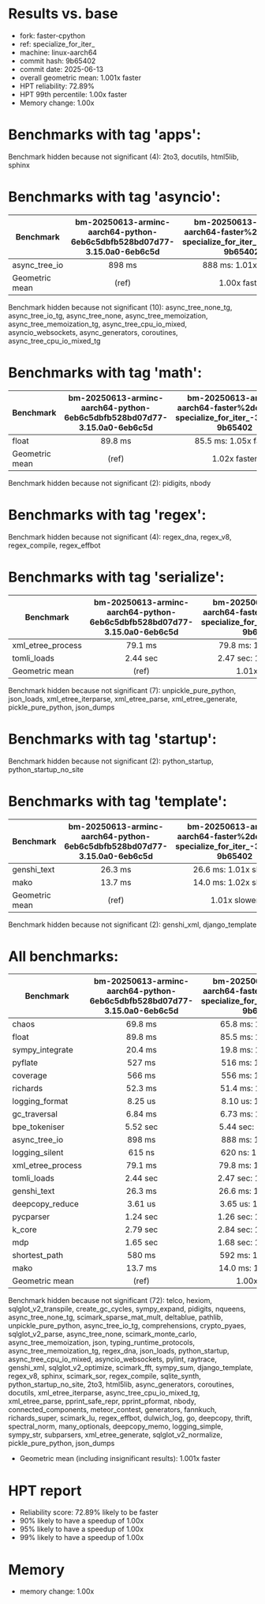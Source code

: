 # Results vs. base

- fork: faster-cpython
- ref: specialize_for_iter_
- machine: linux-aarch64
- commit hash: 9b65402
- commit date: 2025-06-13
- overall geometric mean: 1.001x faster
- HPT reliability: 72.89%
- HPT 99th percentile: 1.00x faster
- Memory change: 1.00x

Benchmarks with tag 'apps':
===========================

Benchmark hidden because not significant (4): 2to3, docutils, html5lib, sphinx

Benchmarks with tag 'asyncio':
==============================

| Benchmark      | bm-20250613-arminc-aarch64-python-6eb6c5dbfb528bd07d77-3.15.0a0-6eb6c5d | bm-20250613-arminc-aarch64-faster%2dcpython-specialize_for_iter_-3.15.0a0-9b65402 |
|----------------|:-----------------------------------------------------------------------:|:---------------------------------------------------------------------------------:|
| async_tree_io  | 898 ms                                                                  | 888 ms: 1.01x faster                                                              |
| Geometric mean | (ref)                                                                   | 1.00x faster                                                                      |

Benchmark hidden because not significant (10): async_tree_none_tg, async_tree_io_tg, async_tree_none, async_tree_memoization, async_tree_memoization_tg, async_tree_cpu_io_mixed, asyncio_websockets, async_generators, coroutines, async_tree_cpu_io_mixed_tg

Benchmarks with tag 'math':
===========================

| Benchmark      | bm-20250613-arminc-aarch64-python-6eb6c5dbfb528bd07d77-3.15.0a0-6eb6c5d | bm-20250613-arminc-aarch64-faster%2dcpython-specialize_for_iter_-3.15.0a0-9b65402 |
|----------------|:-----------------------------------------------------------------------:|:---------------------------------------------------------------------------------:|
| float          | 89.8 ms                                                                 | 85.5 ms: 1.05x faster                                                             |
| Geometric mean | (ref)                                                                   | 1.02x faster                                                                      |

Benchmark hidden because not significant (2): pidigits, nbody

Benchmarks with tag 'regex':
============================

Benchmark hidden because not significant (4): regex_dna, regex_v8, regex_compile, regex_effbot

Benchmarks with tag 'serialize':
================================

| Benchmark         | bm-20250613-arminc-aarch64-python-6eb6c5dbfb528bd07d77-3.15.0a0-6eb6c5d | bm-20250613-arminc-aarch64-faster%2dcpython-specialize_for_iter_-3.15.0a0-9b65402 |
|-------------------|:-----------------------------------------------------------------------:|:---------------------------------------------------------------------------------:|
| xml_etree_process | 79.1 ms                                                                 | 79.8 ms: 1.01x slower                                                             |
| tomli_loads       | 2.44 sec                                                                | 2.47 sec: 1.01x slower                                                            |
| Geometric mean    | (ref)                                                                   | 1.01x slower                                                                      |

Benchmark hidden because not significant (7): unpickle_pure_python, json_loads, xml_etree_iterparse, xml_etree_parse, xml_etree_generate, pickle_pure_python, json_dumps

Benchmarks with tag 'startup':
==============================

Benchmark hidden because not significant (2): python_startup, python_startup_no_site

Benchmarks with tag 'template':
===============================

| Benchmark      | bm-20250613-arminc-aarch64-python-6eb6c5dbfb528bd07d77-3.15.0a0-6eb6c5d | bm-20250613-arminc-aarch64-faster%2dcpython-specialize_for_iter_-3.15.0a0-9b65402 |
|----------------|:-----------------------------------------------------------------------:|:---------------------------------------------------------------------------------:|
| genshi_text    | 26.3 ms                                                                 | 26.6 ms: 1.01x slower                                                             |
| mako           | 13.7 ms                                                                 | 14.0 ms: 1.02x slower                                                             |
| Geometric mean | (ref)                                                                   | 1.01x slower                                                                      |

Benchmark hidden because not significant (2): genshi_xml, django_template

All benchmarks:
===============

| Benchmark         | bm-20250613-arminc-aarch64-python-6eb6c5dbfb528bd07d77-3.15.0a0-6eb6c5d | bm-20250613-arminc-aarch64-faster%2dcpython-specialize_for_iter_-3.15.0a0-9b65402 |
|-------------------|:-----------------------------------------------------------------------:|:---------------------------------------------------------------------------------:|
| chaos             | 69.8 ms                                                                 | 65.8 ms: 1.06x faster                                                             |
| float             | 89.8 ms                                                                 | 85.5 ms: 1.05x faster                                                             |
| sympy_integrate   | 20.4 ms                                                                 | 19.8 ms: 1.03x faster                                                             |
| pyflate           | 527 ms                                                                  | 516 ms: 1.02x faster                                                              |
| coverage          | 566 ms                                                                  | 556 ms: 1.02x faster                                                              |
| richards          | 52.3 ms                                                                 | 51.4 ms: 1.02x faster                                                             |
| logging_format    | 8.25 us                                                                 | 8.10 us: 1.02x faster                                                             |
| gc_traversal      | 6.84 ms                                                                 | 6.73 ms: 1.02x faster                                                             |
| bpe_tokeniser     | 5.52 sec                                                                | 5.44 sec: 1.01x faster                                                            |
| async_tree_io     | 898 ms                                                                  | 888 ms: 1.01x faster                                                              |
| logging_silent    | 615 ns                                                                  | 620 ns: 1.01x slower                                                              |
| xml_etree_process | 79.1 ms                                                                 | 79.8 ms: 1.01x slower                                                             |
| tomli_loads       | 2.44 sec                                                                | 2.47 sec: 1.01x slower                                                            |
| genshi_text       | 26.3 ms                                                                 | 26.6 ms: 1.01x slower                                                             |
| deepcopy_reduce   | 3.61 us                                                                 | 3.65 us: 1.01x slower                                                             |
| pycparser         | 1.24 sec                                                                | 1.26 sec: 1.02x slower                                                            |
| k_core            | 2.79 sec                                                                | 2.84 sec: 1.02x slower                                                            |
| mdp               | 1.65 sec                                                                | 1.68 sec: 1.02x slower                                                            |
| shortest_path     | 580 ms                                                                  | 592 ms: 1.02x slower                                                              |
| mako              | 13.7 ms                                                                 | 14.0 ms: 1.02x slower                                                             |
| Geometric mean    | (ref)                                                                   | 1.00x slower                                                                      |

Benchmark hidden because not significant (72): telco, hexiom, sqlglot_v2_transpile, create_gc_cycles, sympy_expand, pidigits, nqueens, async_tree_none_tg, scimark_sparse_mat_mult, deltablue, pathlib, unpickle_pure_python, async_tree_io_tg, comprehensions, crypto_pyaes, sqlglot_v2_parse, async_tree_none, scimark_monte_carlo, async_tree_memoization, json, typing_runtime_protocols, async_tree_memoization_tg, regex_dna, json_loads, python_startup, async_tree_cpu_io_mixed, asyncio_websockets, pylint, raytrace, genshi_xml, sqlglot_v2_optimize, scimark_fft, sympy_sum, django_template, regex_v8, sphinx, scimark_sor, regex_compile, sqlite_synth, python_startup_no_site, 2to3, html5lib, async_generators, coroutines, docutils, xml_etree_iterparse, async_tree_cpu_io_mixed_tg, xml_etree_parse, pprint_safe_repr, pprint_pformat, nbody, connected_components, meteor_contest, generators, fannkuch, richards_super, scimark_lu, regex_effbot, dulwich_log, go, deepcopy, thrift, spectral_norm, many_optionals, deepcopy_memo, logging_simple, sympy_str, subparsers, xml_etree_generate, sqlglot_v2_normalize, pickle_pure_python, json_dumps

- Geometric mean (including insignificant results): 1.001x faster

# HPT report

- Reliability score: 72.89% likely to be faster
- 90% likely to have a speedup of 1.00x
- 95% likely to have a speedup of 1.00x
- 99% likely to have a speedup of 1.00x

# Memory
- memory change: 1.00x